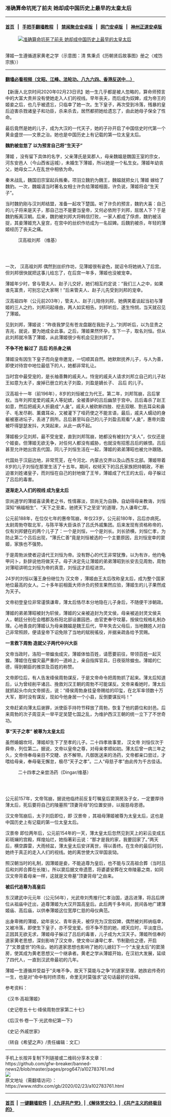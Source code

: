 ### 准确算命坑死了前夫 她却成中国历史上最早的太皇太后
------------------------

#### [首页](https://github.com/gfw-breaker/banned-news2/blob/master/README.md) &nbsp;&nbsp;|&nbsp;&nbsp; [手把手翻墙教程](https://github.com/gfw-breaker/guides/wiki) &nbsp;&nbsp;|&nbsp;&nbsp; [禁闻聚合安卓版](https://github.com/gfw-breaker/bn-android) &nbsp;&nbsp;|&nbsp;&nbsp; [网门安卓版](https://github.com/oGate2/oGate) &nbsp;&nbsp;|&nbsp;&nbsp; [神州正道安卓版](https://github.com/SzzdOgate/update) 



<div><div class="featured_image">
 <a href="https://i.ntdtv.com/assets/uploads/2020/02/1-304.jpg" target="_blank">
  <figure>
   <img alt="准确算命坑死了前夫 她却成中国历史上最早的太皇太后" src="https://i.ntdtv.com/assets/uploads/2020/02/1-304-800x450.jpg"/>
  </figure><br/>
 </a>
 <span class="caption">
  薄姬一生遵循道家黄老之学（示意图：清 焦秉贞《历朝贤后故事图》册之〈戒饬宗族〉）
 </span>
</div>
</div><hr/>

#### [翻墙必看视频（文昭、江峰、法轮功、八九六四、香港反送中...）](https://github.com/gfw-breaker/banned-news2/blob/master/pages/link3.md)

<div><div class="post_content" itemprop="articleBody">
 <p>
  【新唐人北京时间2020年02月23日讯】她一生几乎都是被人忽略的，算命师预言中的大富大贵并没有使她走入人们的视线。早年丧夫，而后成为奴婢，成为帝王的姬妾之后，也几乎被遗忘，只临幸了她一次。生下皇子，再次受到冷落，残暴的皇后迫害杀戮诸皇子和功臣，杀来杀去，居然都把她给遗忘了，由此她母子保全了性命。
 </p>
 <p>
  最后竟然是她的儿子，成为大汉的一代天子，她的子孙开启了中国信史时代第一个黄金盛世——文景之治。她也是中国历史上有记载的第一位太皇太后。
 </p>
 <p>
  <strong>
   魏豹被忽悠了 以为预言自己将“生天子”
  </strong>
 </p>
 <p>
  <ok href="https://www.ntdtv.com/gb/薄姬.htm">
   薄姬
  </ok>
  ，没有留下具体的名字，父亲薄氏是吴郡人，母亲魏媪是魏国王室的宗女，河东安邑人（今山西省运城），未婚生下薄姬，所以她是一个私生女。薄姬年幼丧父，她母女二人在乱世中相依为命。
 </p>
 <p>
  秦末战乱，魏国旧宗室起兵叛秦。项羽立魏豹为魏王，魏媪就把女儿
  <ok href="https://www.ntdtv.com/gb/薄姬.htm">
   薄姬
  </ok>
  嫁给了魏豹。一次，魏媪请当时著名女相士许负给薄姬相面，许负说，薄姬将会“生天子”。
 </p>
 <p>
  当时魏豹刚与汉刘邦结盟，准备一起攻下楚国。听了许负的预言，魏豹大喜：自己的儿子将来是天子，那自己岂不是要当皇帝，又何必依附于刘邦，屈居人下？于是魏豹叛离汉朝。后来，魏豹被刘邦大将韩信打败，一家人都成了俘虏，魏豹被活捉，其妾薄姬充入皇宫，在宫中的丝织作坊成为一名奴婢。后魏豹被杀，年轻的薄姬经历了丧夫之痛。
 </p>
 <figure class="wp-caption alignnone" id="attachment_102783764" style="width: 400px">
  <img alt="" class="wp-image-102783764" src="https://i.ntdtv.com/assets/uploads/2020/02/2-84.jpg">
   <br/><figcaption class="wp-caption-text">
    <ok href="https://www.ntdtv.com/gb/汉高祖刘邦.htm">
     汉高祖刘邦
    </ok>
    （维基）
   </figcaption><br/>
  </img>
 </figure><br/>
 <p>
  一次，
  <ok href="https://www.ntdtv.com/gb/汉高祖刘邦.htm">
   汉高祖刘邦
  </ok>
  偶然到丝织作坊，见薄姬很有姿色，就诏令将她纳入了后宫。但刘邦很快就把这事儿给忘了，在后宫一年多，薄姬也没被宠幸。
 </p>
 <p>
  薄姬年少时，曾与管夫人、赵子儿交好，她们相互约定说：“我们三人之中，如果谁先富贵，可别忘记大家啊！”后来管夫人、赵子儿先受到刘邦的宠幸。
 </p>
 <p>
  汉高祖四年（公元前203年），管夫人、赵子儿陪侍刘邦，她俩笑着谈起当初与薄姬的三人之约，刘邦问起缘由，两人如实相告。刘邦听后，遂生怜悯，当天就召见了薄姬。
 </p>
 <p>
  见到刘邦，薄姬说：“昨夜我梦见有苍龙盘踞在我肚子上。”刘邦听后，以为显贵之吉兆，就说，要为她成全此事。之后，薄姬果然怀孕，生下一子，取名刘恒。但从此刘邦就冷落了薄姬，从此薄姬很少有机会见到刘邦了。
 </p>
 <p>
  <strong>
   不争不抢 躲过了
   <ok href="https://www.ntdtv.com/gb/吕后.htm">
    吕后
   </ok>
   的杀身之祸
  </strong>
 </p>
 <p>
  薄姬没有因生下皇子而向皇帝邀宠，一切顺其自然。她默默抚养儿子，与人为善，即使对待宫中地位最低下的人，她都非常礼让。
 </p>
 <p>
  当时宫中最受宠的，是长袖善舞的戚夫人。恃宠的戚夫人请求刘邦立自己的儿子赵王如意为太子，废掉已册立的太子刘盈，刘盈是嫡长子、
  <ok href="https://www.ntdtv.com/gb/吕后.htm">
   吕后
  </ok>
  的儿子。
 </p>
 <p>
  汉高祖十一年（前196年），8岁的刘恒被立为代王。第二年，刘邦驾崩，吕后掌权。当年刘邦宠爱的戚夫人等妃嫔，全被善妒的吕后幽禁于宫中。吕后毒杀了赵王如意，然后把戚夫人折磨成“人彘”。戚夫人被砍断四肢、挖去双眼、割去耳朵和鼻子、毛发尽剃、薰聋耳朵，又被灌下了哑药使之不能言语，最后，戚夫人蠕动的身躯被塞进坛子，丢进了厕所。吕后甚至叫自己的儿子刘盈去观看“人彘”，惠帝刘盈被吓得瑟瑟发抖，大哭起来，从此一病不起。
 </p>
 <p>
  薄姬极少见刘邦，最不受宠爱，直到刘邦驾崩，她都没有被封为“夫人”，仅仅还是个姬妾。但薄姬无欲无争，对任何人都没有威胁，也就没有招惹吕后的嫉恨。吕后甚至允许她出宫去代国，同儿子刘恒生活在一起，薄姬的弟弟薄昭也被允许跟随。
 </p>
 <p>
  代国处于汉庭边地，非常荒芜，在今河北、内蒙古交界以及山西东北部。薄姬带着8岁的儿子刘恒在那里生活了十五年。期间，权倾天下的吕氏家族把持朝政，不断迫害刘姓诸皇子，而刘恒在自己的封地做了王爷，薄姬成了代王的太后，母子躲过了吕后的毒害。
 </p>
 <p>
  <strong>
   逐渐走入人们的视线 成为皇太后
  </strong>
 </p>
 <p>
  崇尚道学的薄姬喜读黄老之书，性情寡淡，崇尚无为自静。自幼得母亲教诲，刘恒深知“祸福相生”、“天下之至柔，驰骋天下之至坚”的道理，为人谦卑仁厚。
 </p>
 <p>
  公元前188年，在位仅七年的惠帝驾崩，年仅23岁。公元前180年，吕后亦病死。太尉周勃夺取北军，与陈平等大臣诛杀了吕氏外戚集团。后来发现有资格称帝的，仅有刘邦健在的两个儿子了：一个是刘恒，一个是刘长。刘长骄横，刘恒仁孝，为防止第二个吕后出现，“薄氏仁善”竟是刘恒被选的一个主要原因，且刘恒宠幸的窦姬，家族也不强势。
 </p>
 <p>
  于是周勃派使者迎请代王刘恒为帝。没有野心的代王非常犹豫，以为有诈，他灼龟甲问卜，卦辞说他将做天子。母子决定先让薄姬的弟弟薄昭到长安去见周勃，周勃对薄昭讲明立刘恒为帝的真意，刘恒这才启程进京。
 </p>
 <p>
  24岁的刘恒以藩王身份继位为
  <ok href="https://www.ntdtv.com/gb/汉文帝.htm">
   汉文帝
  </ok>
  ，薄姬由王太后改称皇太后，成为整个国家地位最高的女人。二十多年前相面大师许负的预言果然应验，薄姬生的儿子果然成为天子。
 </p>
 <p>
  文帝初登皇位非常谨慎谦卑，薄太后恪尽本分地隐在儿子身后，不随便干涉朝政。
 </p>
 <p>
  薄姬的弟弟薄昭被封为轵侯，薄姬的父亲被追封为灵文侯，母亲被追封灵文侯夫人，朝廷分别在会稽郡及栎阳北部设置园邑，由官吏奉守坟墓，按侯位规格礼制办理。心地善良的薄姬认为母亲魏媪是魏王后代，早年失去父母后，当地魏姓人对自己非常照顾，便请皇帝下诏免除了当地的赋税徭役，并据亲疏各给予赏赐。
 </p>
 <p>
  <strong>
   一言救下周勃 造就父子两代中兴大臣
  </strong>
 </p>
 <p>
  文帝当政时，洛阳一带蝗虫成灾，薄姬体恤百姓，请愿要前往，带领百姓一起灭蝗。薄姬住在蝗灾最严重的一道岭上，亲自指挥官兵，日夜驱除蝗虫。薄姬的仁德，得到朝臣的推崇及百姓的称赞。
 </p>
 <p>
  文帝即位后，有人告发绛侯周勃谋反，于是文帝命令把周勃抓了起来。薄太后知道后，认为曾经削平诸吕、挽救刘汉王朝的周勃不可能谋反。文帝来看她时，薄太后就抓起头巾向文帝掷去，说：“绛侯周勃身挂皇帝赐给的印玺，在北军率领数十万大军，那时没有谋反，现如今他身居一个小县，反倒要谋反吗！”
 </p>
 <p>
  文帝赶紧向薄太后谢罪，派使臣手持符节释放了周勃，恢复了他的爵位和封邑。后来周勃的次子周亚夫一举平定吴楚七国之乱，为维护西汉王朝的统一立下了不世奇功。
 </p>
 <p>
  <strong>
   享“天子之孝” 被尊为太皇太后
  </strong>
 </p>
 <p>
  虽然婚姻坎坷，薄姬却生下了至孝的儿子。二十四孝故事里，
  <ok href="https://www.ntdtv.com/gb/汉文帝.htm">
   汉文帝
  </ok>
  刘恒仅次于舜帝，列位第二。据说，文帝以皇帝之尊，对母亲孝顺如初。薄太后曾一病三年之久，文帝侍奉母亲目不交睫、衣不解带。凡御医送来的汤药，文帝都亲口尝过，才喂给母亲，奉母毫无懈怠，极尽“天子之孝”。二人“母慈子孝”由此传为千古佳话。
 </p>
 <figure class="wp-caption alignnone" id="attachment_102783765" style="width: 450px">
  <img alt="" class="size-full wp-image-102783765" src="https://i.ntdtv.com/assets/uploads/2020/02/e5_5.jpg">
   <br/><figcaption class="wp-caption-text">
    二十四孝之亲尝汤药（Dingar/维基）
   </figcaption><br/>
  </img>
 </figure><br/>
 <p>
  公元前157年，文帝驾崩，据说他临终前反复叮嘱皇后窦漪房及子女，一定要厚待薄太后，死后要将自己的陵墓照“顶妻背母”的位置安排，以报慈母恩德。
 </p>
 <p>
  汉文帝驾崩后，太子刘启即位，即
  <ok href="https://www.ntdtv.com/gb/汉景帝.htm">
   汉景帝
  </ok>
  ，其祖母薄姬被尊为太皇太后，这也是中国历史上有记载的第一位太皇太后。
 </p>
 <p>
  <ok href="https://www.ntdtv.com/gb/汉景帝.htm">
   汉景帝
  </ok>
  即位两年后，公元前154年的一天，薄太皇太后忽然见到天上的彩云变成五彩斑斓的宫殿，辉煌灿烂，她指著彩云说：“那才是我的家，我要回家了。”两天后，横空霹雷，大雨倾盆，薄太皇太后安详离世，得以善终。在生命的最后时刻，她终于真正的走入人们的视线。她的离世使大汉举国哀恸。
 </p>
 <p>
  照汉朝当时的礼制，因薄姬是妾，不能追尊为皇后，也不能与汉高祖合葬（当时吕后和刘邦合葬在长陵）。所以窦后据文帝遗愿，将婆婆安葬在文帝陵墓之南，如同汉文帝背着母亲一样，这就是文帝墓“顶妻背母”之由来。
 </p>
 <p>
  <strong>
   被后代追尊为高皇后
  </strong>
 </p>
 <p>
  东汉建武中元元年（公元56年），光武帝刘秀推行仁孝治国，退吕进薄，将吕后牌位从祖庙中迁出，追尊薄姬为大汉开国高皇后。此后两千多年间，民间各地广建薄姬庙、高后庙，以供奉薄姬这位宽厚仁慈的母仪典范。
 </p>
 <p>
  出身卑微的薄姬，幼年丧父、青年丧夫，被俘充为汉宫奴婢，偶然被刘邦纳临幸，又被冷落，即使生下皇子，亦不受宠爱。但不争不怨的她，顺天应时，平淡度日。正因其无欲无求，薄姬母子躲过了吕后的毒害，儿子成为大汉天子。薄姬所信奉的道家黄老思想，深刻影响了汉文帝，使文帝以谦卑仁孝、节制勤俭之德，开启了“文景盛世”的伟业。她的道家思想也影响了她的儿媳妇下一个“太皇太后”的窦漪房，使其成为黄老思想又一个继承者。黄老之学从薄姬开始，在汉初大发展，延续了四代人，一直到汉武帝最初的几年。
 </p>
 <p>
  薄姬一生遵循并受益于“夫唯不争，故天下莫能与之争”的道家至理，她跌宕传奇的一生，也是对“命中有时终须有，命里无时莫强求”这句话最好的诠释。
 </p>
 <p>
  参考资料：
 </p>
 <p>
  《汉书‧高祖薄姬》
 </p>
 <p>
  《史记卷五十七‧绛侯周勃世家第二十七》
 </p>
 <p>
  《后汉书·卷一下‧光武帝纪第一下》
 </p>
 <p>
  《史记‧外戚世家》
 </p>
 <p>
  （转自《希望之声》/责任编辑：文汇）
 </p>
 <div class="single_ad">
 </div>
</div>
</div>
<hr/>
手机上长按并复制下列链接或二维码分享本文章：<br/>
https://github.com/gfw-breaker/banned-news2/blob/master/pages/prog647/a102783761.md <br/>
<a href='https://github.com/gfw-breaker/banned-news2/blob/master/pages/prog647/a102783761.md'><img src='https://github.com/gfw-breaker/banned-news2/blob/master/pages/prog647/a102783761.md.png'/></a> <br/>
原文地址（需翻墙访问）：https://www.ntdtv.com/gb/2020/02/23/a102783761.html


------------------------
#### [首页](https://github.com/gfw-breaker/banned-news2/blob/master/README.md) &nbsp;|&nbsp; [一键翻墙软件](https://github.com/gfw-breaker/nogfw/blob/master/README.md) &nbsp;| [《九评共产党》](https://github.com/gfw-breaker/9ping.md/blob/master/README.md#九评之一评共产党是什么) | [《解体党文化》](https://github.com/gfw-breaker/jtdwh.md/blob/master/README.md) | [《共产主义的终极目的》](https://github.com/gfw-breaker/gczydzjmd.md/blob/master/README.md)


<img src='http://gfw-breaker.win/banned-news2/pages/prog647/a102783761.md' width='0px' height='0px'/>